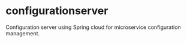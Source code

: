 # configurationserver
Configuration server using Spring cloud for microservice configuration management.

